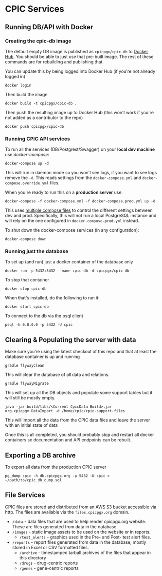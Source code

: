 # CPIC Services

## Running DB/API with Docker


### Creating the cpic-db image

The default empty DB image is published as `cpicpgx/cpic-db` to [Docker Hub](https://hub.docker.com/r/cpicpgx/cpic-db/).
You should be able to just use that pre-built image. The rest of these 
commands are for rebuilding and publishing that.

You can update this by being logged into Docker Hub (if you're not already logged in) 

    docker login

Then build the image

    docker build -t cpicpgx/cpic-db .

Then push the resulting image up to Docker Hub (this won't work if 
you're not added as a contributor to the repo)

    docker push cpicpgx/cpic-db

### Running CPIC API services

To run all the services (DB/Postgrest/Swagger) on your 
__local dev machine__ use _docker-compose_:

    docker-compose up -d

This will run in daemon mode so you won't see logs, if you want to see 
logs remove the `-d`. This reads settings from the `docker-compose.yml` 
and `docker-compose.override.yml` files.

When you're ready to run this on a __production server__ use:

    docker-compose -f docker-compose.yml -f docker-compose.prod.yml up -d

This uses [multiple compose files](https://docs.docker.com/compose/extends/#multiple-compose-files)
to control the different settings between dev and prod. Specifically, 
this will not run a local PostgreSQL instance and will rely on the one 
configured in `docker-compose-prod.yml` instead.

To shut down the docker-compose services (in any configuration):

    docker-compose down

### Running just the database

To set up (and run) just a docker container of the database only

    docker run -p 5432:5432 --name cpic-db -d cpicpgx/cpic-db

To stop that container

    docker stop cpic-db

When that's installed, do the following to run it:

    docker start cpic-db

To connect to the db via the psql client

    psql -h 0.0.0.0 -p 5432 -U cpic


## Clearing & Populating the server with data

Make sure you're using the latest checkout of this repo and that at least the database container is up and running

    gradle flywayClean

This will clear the database of all data and relations.

    gradle flywayMigrate

This will set up all the DB objects and populate some support tables but it will still be mostly empty.

    java -jar build/libs/<Current CpicData Build>.jar org.cpicpgx.DataImport -d /home/cpic/cpic-support-files

This will import all the data from the CPIC data files and leave the server with an initial state of data

Once this is all completed, you should probably stop and restart all docker containers so documentation and API endpoints can be rebuilt.


## Exporting a DB archive

To export all data from the production CPIC server

    pg_dump cpic -h db.cpicpgx.org -p 5432 -U cpic > ~/path/to/cpic_db_dump.sql


## File Services

CPIC files are stored and distributed from an AWS S3 bucket accessible via http. The files are available via the `files.cpicpgx.org` domain.

- `/data` - data files that are used to help render cpicpgx.org website. These are files generated from data in the database.
- `/images` - static image assets to be used on the website or in reports.
  - `/test_alerts` - graphics used in the Pre- and Post- test alert files.
- `/reports` - report files generated from data in the database, mostly stored in Excel or CSV formatted files.
  - `/archive` - timestamped tarball archives of the files that appear in this directory 
  - `/drugs` - drug-centric reports
  - `/genes` - gene-centric reports